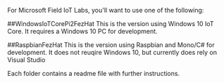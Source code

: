 For Microsoft Field IoT Labs, you'll want to use one of the following:

##WindowsIoTCorePi2FezHat
This is the version using Windows 10 IoT Core. It requires a Windows 10 PC for development.

##RaspbianFezHat
This is the version using Raspbian and Mono/C# for development. It does not reuqire Windows 10, but currently does rely on Visual Studio 


Each folder contains a readme file with further instructions.
